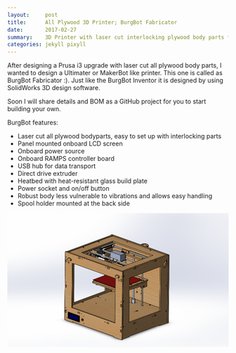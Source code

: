```yaml
---
layout:     post
title:      All Plywood 3D Printer; BurgBot Fabricator
date:       2017-02-27
summary:    3D Printer with laser cut interlocking plywood body parts for garage fabricators.
categories: jekyll pixyll
---
```


After designing a Prusa i3 upgrade with laser cut all plywood body parts, I wanted to design a Ultimater or MakerBot like printer. This one is called as BurgBot Fabricator :).  Just like the BurgBot Inventor it is designed by using SolidWorks 3D design software. 

Soon I will share details and BOM as a GitHub project for you to start building your own.

BurgBot features:

* Laser cut all plywood bodyparts, easy to set up with interlocking parts
* Panel mounted onboard LCD screen
* Onboard power source
* Onboard RAMPS controller board
* USB hub for data transport
* Direct drive extruder
* Heatbed with heat-resistant glass build plate
* Power socket and on/off button
* Robust body less vulnerable to vibrations and allows easy handling  
* Spool holder mounted at the back side

![All_plywood_3d_printer_0](/images/BurgBot_Fabricator.png)

